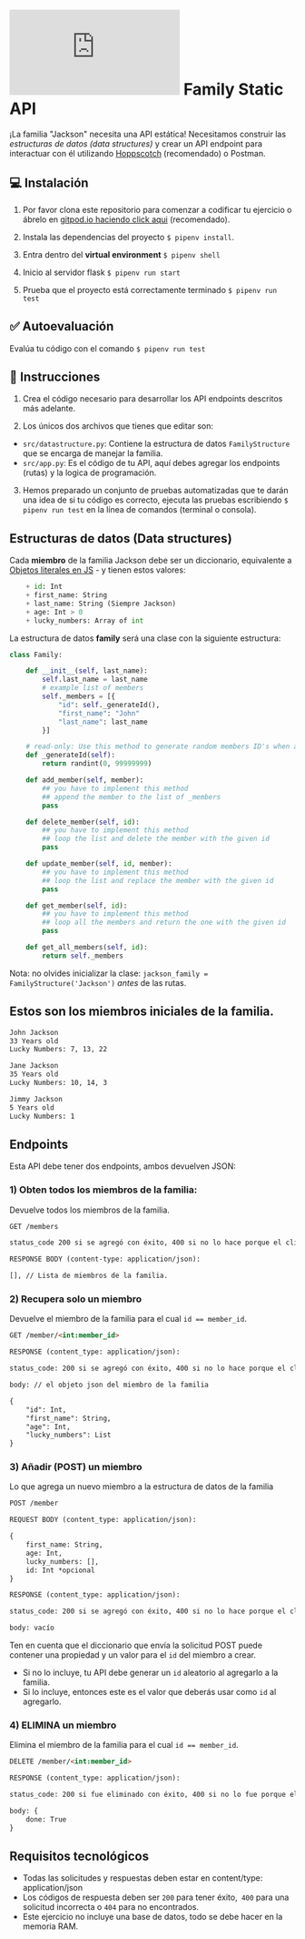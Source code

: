 # ![alt text](https://assets.breatheco.de/apis/img/images.php?blob&random&cat=icon&tags=breathecode,32) Family Static API

¡La familia "Jackson" necesita una API estática! Necesitamos construir las *estructuras de datos (data structures)* y crear un API endpoint para interactuar con él utilizando [Hoppscotch](https://hoppscotch.io/) (recomendado) o Postman.

## 💻 Instalación

1. Por favor clona este repositorio para comenzar a codificar tu ejercicio o ábrelo en [gitpod.io haciendo click aqui](https://www.gitpod.io#https://github.com/breatheco-de/exercise-family-static-api) (recomendado).

2. Instala las dependencias del proyecto `$ pipenv install`.

3. Entra dentro del **virtual environment** `$ pipenv shell`

4. Inicio al servidor flask `$ pipenv run start`

5. Prueba que el proyecto está correctamente terminado `$ pipenv run test`

## ✅ Autoevaluación

Evalúa tu código con el comando `$ pipenv run test`

## 📝 Instrucciones

1) Crea el código necesario para desarrollar los API endpoints descritos más adelante.

2) Los únicos dos archivos que tienes que editar son:

- `src/datastructure.py`: Contiene la estructura de datos `FamilyStructure` que se encarga de manejar la familia.
- `src/app.py`: Es el código de tu API, aquí debes agregar los endpoints (rutas) y la logica de programación.

3) Hemos preparado un conjunto de pruebas automatizadas que te darán una idea de si tu código es correcto, ejecuta las pruebas escribiendo `$ pipenv run test` en la línea de comandos (terminal o consola).

## Estructuras de datos (Data structures)

Cada **miembro** de la familia Jackson debe ser un diccionario, equivalente a [Objetos literales en JS](https://developer.mozilla.org/en-US/docs/Web/JavaScript/Guide/Working_with_Objects) - y tienen estos valores:

```python
    + id: Int
    + first_name: String
    + last_name: String (Siempre Jackson)
    + age: Int > 0
    + lucky_numbers: Array of int
```
La estructura de datos **family** será una clase con la siguiente estructura:

```python
class Family:

    def __init__(self, last_name):
        self.last_name = last_name
        # example list of members
        self._members = [{
            "id": self._generateId(),
            "first_name": "John"
            "last_name": last_name
        }]

    # read-only: Use this method to generate random members ID's when adding members into the list
    def _generateId(self):
        return randint(0, 99999999)

    def add_member(self, member):
        ## you have to implement this method
        ## append the member to the list of _members
        pass

    def delete_member(self, id):
        ## you have to implement this method
        ## loop the list and delete the member with the given id
        pass

    def update_member(self, id, member):
        ## you have to implement this method
        ## loop the list and replace the member with the given id
        pass

    def get_member(self, id):
        ## you have to implement this method
        ## loop all the members and return the one with the given id
        pass

    def get_all_members(self, id):
        return self._members
```

Nota: no olvides inicializar la clase: `jackson_family = FamilyStructure('Jackson')` *antes* de las rutas.

## Estos son los miembros iniciales de la familia.

```md
John Jackson
33 Years old
Lucky Numbers: 7, 13, 22

Jane Jackson
35 Years old
Lucky Numbers: 10, 14, 3

Jimmy Jackson
5 Years old
Lucky Numbers: 1
```

## Endpoints

Esta API debe tener dos endpoints, ambos devuelven JSON:

### 1) Obten todos los miembros de la familia:

Devuelve todos los miembros de la familia.

```md
GET /members

status_code 200 si se agregó con éxito, 400 si no lo hace porque el cliente (solicitud) falla, 500 si el servidor encuentra un error

RESPONSE BODY (content-type: application/json):

[], // Lista de miembros de la familia.

```

### 2) Recupera solo un miembro

Devuelve el miembro de la familia para el cual `id == member_id`.

```md
GET /member/<int:member_id>

RESPONSE (content_type: application/json):

status_code: 200 si se agregó con éxito, 400 si no lo hace porque el cliente (solicitud) falla, 500 si el servidor encuentra un error

body: // el objeto json del miembro de la familia

{
    "id": Int,
    "first_name": String,
    "age": Int,
    "lucky_numbers": List
}

```

### 3) Añadir (POST) un miembro

Lo que agrega un nuevo miembro a la estructura de datos de la familia

```md
POST /member

REQUEST BODY (content_type: application/json):

{
    first_name: String,
    age: Int,
    lucky_numbers: [],
    id: Int *opcional
}

RESPONSE (content_type: application/json):

status_code: 200 si se agregó con éxito, 400 si no lo hace porque el cliente (solicitud) falla, 500 si el servidor encuentra un error

body: vacío
```

Ten en cuenta que el diccionario que envía la solicitud POST puede contener una propiedad y un valor para el `id` del miembro a crear.
- Si no lo incluye, tu API debe generar un `id` aleatorio al agregarlo a la familia.
- Si lo incluye, entonces este es el valor que deberás usar como `id` al agregarlo.

### 4) ELIMINA un miembro

Elimina el miembro de la familia para el cual `id == member_id`.

```md
DELETE /member/<int:member_id>

RESPONSE (content_type: application/json):

status_code: 200 si fue eliminado con éxito, 400 si no lo fue porque el cliente (solicitud) falla, 500 si el servidor encuentra un error

body: {
    done: True
}

```

## Requisitos tecnológicos

- Todas las solicitudes y respuestas deben estar en content/type: application/json
- Los códigos de respuesta deben ser `200` para tener éxito,` 400` para una solicitud incorrecta o `404` para no encontrados.
- Este ejercicio no incluye una base de datos, todo se debe hacer en la memoria RAM.
